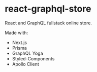 # react-graphql-store
React and GraphQL fullstack online store.

Made with:
* Next.js
* Prisma
* GraphQL Yoga
* Styled-Components
* Apollo Client
